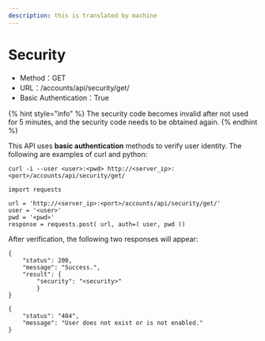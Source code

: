 ```yaml
---
description: this is translated by machine
---
```


# Security

* Method：GET
* URL：/accounts/api/security/get/
* Basic Authentication：True

{% hint style="info" %}
The security code becomes invalid after not used for 5 minutes, and the security code needs to be obtained again.
{% endhint %}

This API uses **basic authentication** methods to verify user identity. The following are examples of curl and python:

```
curl -i --user <user>:<pwd> http://<server_ip>:<port>/accounts/api/security/get/
```

```
import requests

url = 'http://<server_ip>:<port>/accounts/api/security/get/'
user = '<user>'
pwd = '<pwd>'
response = requests.post( url, auth=( user, pwd ))
```

After verification, the following two responses will appear:

```
{    
    "status": 200,
    "message": "Success.",
    "result": {
        "security": "<security>"
        }
}
```

```
{
    "status": "404",
    "message": "User does not exist or is not enabled."
}
```

